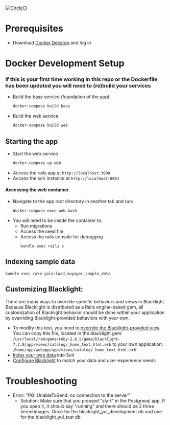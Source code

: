 [![CircleCI](https://circleci.com/gh/yalelibrary/yul-dc-blacklight/tree/master.svg?style=svg)](https://circleci.com/gh/yalelibrary/yul-dc-blacklight/tree/master)

# Prerequisites
- Download [Docker Dekstop](https://www.docker.com/products/docker-desktop) and log in


# Docker Development Setup
### If this is your first time working in this repo or the Dockerfile has been updated you will need to (re)build your services
- Build the base service (foundation of the app)
  ``` bash
  docker-compose build base
  ```
- Build the web service
  ``` bash
  docker-compose build web
  ```

## Starting the app
- Start the web service
  ``` bash
  docker-compose up web
  ```
- Access the rails app at `http://localhost:3000`
- Access the solr instance at `http://localhost:8983`

#### Accessing the web container
- Navigate to the app root directory in another tab and run:
  ``` bash
  docker-compose exec web bash
  ```
- You will need to be inside the container to:
  - Run migrations
  - Access the seed file
  - Access the rails console for debugging
    ```
    bundle exec rails c
    ```


## Indexing sample data
`bundle exec rake yale:load_voyager_sample_data`


## Customizing Blacklight:
There are many ways to override specific behaviors and views in Blacklight. Because Blacklight is distributed as a Rails engine-based gem, all customization of Blacklight behavior should be done within your application by overriding Blacklight-provided behaviors with your own.

- To modify this text, you need to [override the Blacklight-provided view](http://guides.rubyonrails.org/engines.html#improving-engine-functionality). You can copy this file, located in the blacklight gem: `/usr/local/rvm/gems/ruby-2.6.5/gems/blacklight-7.7.0/app/views/catalog/_home_text.html.erb`
to your own application: `/home/app/webapp/app/views/catalog/_home_text.html.erb`
- [Index your own data](https://github.com/projectblacklight/blacklight/wiki/Indexing-your-data-into-solr) into Solr
- [Configure Blacklight](https://github.com/projectblacklight/blacklight/wiki#blacklight-configuration) to match your data and user-experience needs


# Troubleshooting
- Error: "PG::UnableToSend: no connection to the server"
  - Solution: Make sure that you pressed "start" in the Postgresql app. If you open it, it should say "running" and there should be 2 three tiered images. Once for the blacklight_yul_development db and one for the blacklight_yul_test db
